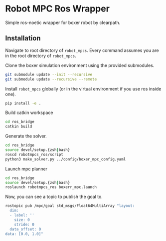 # Robot MPC Ros Wrapper

Simple ros-noetic wrapper for boxer robot by clearpath.


## Installation

Navigate to root directory of `robot_mpcs`.
Every command assumes you are in the root directory of `robot_mpcs`.

Clone the boxer simulation environment using the provided submodules.

```bash
git submodule update --init --recursive
git submodule update --recursive --remote
```

Install `robot_mpcs` globally (or in the virtual environment if you use ros inside one).
```bash
pip install -e .
```

Build catkin workspace
```bash
cd ros_bridge
catkin build
```

Generate the solver.
```bash
cd ros_bridge
source devel/setup.{zsh|bash}
roscd robotmpcs_ros/script
python3 make_solver.py ../config/boxer_mpc_config.yaml
```

Launch mpc planner
```bash
cd ros_bridge
source devel/setup.{zsh|bash}
roslaunch robotmpcs_ros boxerr_mpc.launch
```

Now, you can see a topic to publish the goal to.

```bash
rostopic pub /mpc/goal std_msgs/Float64MultiArray "layout:
  dim:
  - label: ''
    size: 0
    stride: 0
  data_offset: 0
data: [0.0, 1.0]"
```


